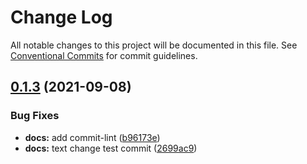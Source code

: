 # Change Log

All notable changes to this project will be documented in this file.
See [Conventional Commits](https://conventionalcommits.org) for commit guidelines.

## [0.1.3](https://github.com/tiagoassunc/React.js/compare/v0.1.2...v0.1.3) (2021-09-08)


### Bug Fixes

* **docs:** add commit-lint ([b96173e](https://github.com/tiagoassunc/React.js/commit/b96173e43bdb6b4056bd6f3737d434c1b914e754))
* **docs:** text change test commit ([2699ac9](https://github.com/tiagoassunc/React.js/commit/2699ac9e7045167df2542c085adbb2dd3ba4e0e9))
